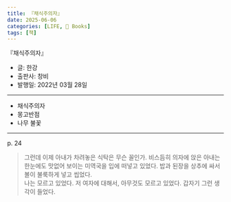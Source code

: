 ```yaml
---
title: 『채식주의자』
date: 2025-06-06
categories: [LIFE, 📖 Books]
tags: [책]
---
```



『채식주의자』
- 글: 한강
- 출판사: 창비
- 발행일: 2022년 03월 28일


--- 

- 채식주의자
- 몽고반점
- 나무 불꽃


---


p. 24   
> 그런데 이제 아내가 차려놓은 식탁은 무슨 꼴인가. 비스듬히 의자에 앉은 아내는 한눈에도 맛없어 보이는 미역국을 입에 떠넣고 있었다. 밥과 된장을 상추에 싸서 볼이 불룩하게 넣고 씹었다.   
> 나는 모르고 있었다. 저 여자에 대해서, 아무것도 모르고 있었다. 갑자기 그런 생각이 들었다.   
